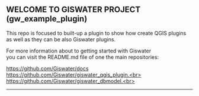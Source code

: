 ## WELCOME TO GISWATER PROJECT (gw_example_plugin)

This repo is focused to built-up a plugin to show how create QGIS plugins as well as they can be also Giswater plugins.

For more information about to getting started with Giswater<br> you can visit the README.md file of one the main repositories:

https://github.com/Giswater/docs<br>
https://github.com/Giswater/giswater_qgis_plugin.<br>
https://github.com/Giswater/giswater_dbmodel.<br>

-----------------------------------
